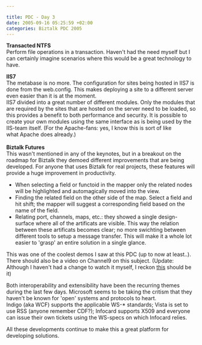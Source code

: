 ```yaml
---

title: PDC - Day 3
date: 2005-09-16 05:25:59 +02:00
categories: Biztalk PDC 2005
---
```

<P><STRONG>Transacted NTFS</STRONG><BR>Perform file operations in a transaction. Haven't had the need myself but I can certainly imagine scenarios where this would be a great technology to have.</P>
<P><STRONG>IIS7</STRONG><BR>The metabase is no more. The configuration for sites being hosted in IIS7 is done from the web.config. This makes deploying a site to a different server even easier than it is at the moment.<BR>IIS7 divided into a great number of different modules. Only the modules that are required by the sites that are hosted on the server need to be loaded, so this provides a benefit to both performance and security. It is possible to create your own modules using the same interface as is being used by the IIS-team itself. (For the Apache-fans: yes, I know this is sort of like what Apache does already.)<BR><BR><STRONG>Biztalk Futures</STRONG><BR>This wasn't mentioned in any of the keynotes, but in a breakout on the roadmap for Biztalk they demoed different improvements that are being developed. For anyone that uses Biztalk for real projects, these features will provide a huge improvement in productivity.</P>
<UL>
<LI>When selecting a field or functoid in the mapper only the related nodes will be highlighted and automagically moved into the view. 
<LI>Finding the related field on the other side of the map. Select a field and hit shift; the mapper will suggest a corresponding field based on the name of the field. 
<LI>Relating port, channels, maps, etc.: they showed a single design-surface where all of the artificats are visible. This way the relation between these artificats becomes clear; no more swichting between different tools to setup a message transfer. This will make it a whole lot easier to 'grasp' an entire solution in a single glance.</LI></UL>
<P>This was one of the coolest demos I saw at this PDC (up to now at least..). There should also be a video on Channel9 on this subject. (Update: Although I haven't had a change to watch it myself, I reckon <A href="http://channel9.msdn.com/Showpost.aspx?postid=115378">this</A> should be it)</P>
<P>Both interoperability and extensibility have been the recurring themes during the last few days. Microsoft seems to be taking the critism that they haven't be known for 'open' systems and protocols to heart.<BR>Indigo (aka WCF) supports the applicable WS-* standards; Vista is set to use RSS (anyone remember CDF?); Infocard supports X509 and everyone can issue their own tickets using the WS-specs on which Infocard relies.</P>
<P>All these developments continue to make this a great platform for developing solutions.<BR></P>
